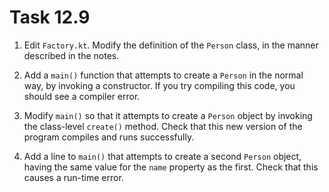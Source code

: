 # Task 12.9

1. Edit `Factory.kt`. Modify the definition of the `Person` class, in the
   manner described in the notes.

2. Add a `main()` function that attempts to create a `Person` in the normal
   way, by invoking a constructor. If you try compiling this code, you should
   see a compiler error.

3. Modify `main()` so that it attempts to create a `Person` object by
   invoking the class-level `create()` method. Check that this new version of
   the program compiles and runs successfully.

4. Add a line to `main()` that attempts to create a second `Person` object,
   having the same value for the `name` property as the first. Check that this
   causes a run-time error.
